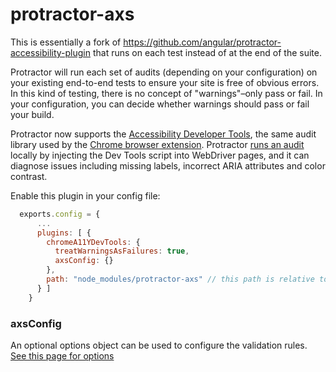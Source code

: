# protractor-axs

This is essentially a fork of https://github.com/angular/protractor-accessibility-plugin that runs on each test instead of at the end of the suite.

Protractor will run each set of audits (depending on your configuration) on your existing end-to-end tests to ensure your site is free of obvious errors. In this kind of testing, there is no concept of "warnings"–only pass or fail. In your configuration, you can decide whether warnings should pass or fail your build.


Protractor now supports the [Accessibility Developer Tools](https://github.com/GoogleChrome/accessibility-developer-tools), the same audit library used by the [Chrome browser extension](https://chrome.google.com/webstore/detail/accessibility-developer-t/fpkknkljclfencbdbgkenhalefipecmb?hl=en). Protractor
[runs an audit](https://github.com/GoogleChrome/accessibility-developer-tools/wiki/Audit-Rules) locally by injecting the Dev Tools script into WebDriver pages, and it can diagnose issues including missing labels, incorrect ARIA attributes and color contrast.

Enable this plugin in your config file:
```js
  exports.config = {
      ...
      plugins: [ {
        chromeA11YDevTools: {
          treatWarningsAsFailures: true,
          axsConfig: {}
        },
        path: "node_modules/protractor-axs" // this path is relative to the config file
      } ]
    }
```

### axsConfig

An optional options object can be used to configure the validation rules. [See this page for options](https://github.com/GoogleChrome/accessibility-developer-tools/blob/master/README.md#configuring-the-audit)
